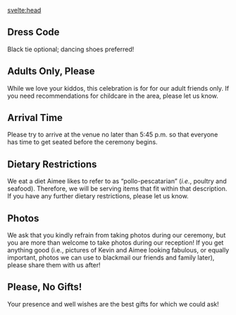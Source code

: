 <script>
  import { pageTitle } from '~/utils/pageTitle'
</script>

<!-- HEAD -->
<svelte:head>
  <title>{pageTitle('Event Details')}</title>
  <meta name="description" content="A few important things to know in advance about our wedding event!" />
</svelte:head>

## Dress Code
Black tie optional; dancing shoes preferred!
 
## Adults Only, Please
While we love your kiddos, this celebration is for for our adult friends only. If you need recommendations for childcare in the area, please let us know.
 
## Arrival Time
Please try to arrive at the venue no later than 5:45 p.m. so that everyone has time to get seated before the ceremony begins.
 
## Dietary Restrictions
We eat a diet Aimee likes to refer to as “pollo-pescatarian” (_i.e._, poultry and seafood). Therefore, we will be serving items that fit within that description. If you have any further dietary restrictions, please let us know.
 
## Photos
We ask that you kindly refrain from taking photos during our ceremony, but you are more than welcome to take photos during our reception! If you get anything good (i.e., pictures of Kevin and Aimee looking fabulous, or equally important, photos we can use to blackmail our friends and family later), please share them with us after!
 
## Please, No Gifts!
Your presence and well wishes are the best gifts for which we could ask!
